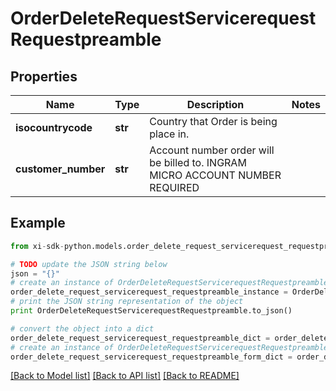 # OrderDeleteRequestServicerequestRequestpreamble


## Properties

Name | Type | Description | Notes
------------ | ------------- | ------------- | -------------
**isocountrycode** | **str** | Country that Order is being place in. | 
**customer_number** | **str** | Account number order will be billed to. INGRAM MICRO ACCOUNT NUMBER REQUIRED | 

## Example

```python
from xi-sdk-python.models.order_delete_request_servicerequest_requestpreamble import OrderDeleteRequestServicerequestRequestpreamble

# TODO update the JSON string below
json = "{}"
# create an instance of OrderDeleteRequestServicerequestRequestpreamble from a JSON string
order_delete_request_servicerequest_requestpreamble_instance = OrderDeleteRequestServicerequestRequestpreamble.from_json(json)
# print the JSON string representation of the object
print OrderDeleteRequestServicerequestRequestpreamble.to_json()

# convert the object into a dict
order_delete_request_servicerequest_requestpreamble_dict = order_delete_request_servicerequest_requestpreamble_instance.to_dict()
# create an instance of OrderDeleteRequestServicerequestRequestpreamble from a dict
order_delete_request_servicerequest_requestpreamble_form_dict = order_delete_request_servicerequest_requestpreamble.from_dict(order_delete_request_servicerequest_requestpreamble_dict)
```
[[Back to Model list]](../README.md#documentation-for-models) [[Back to API list]](../README.md#documentation-for-api-endpoints) [[Back to README]](../README.md)


